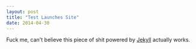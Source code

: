 ```yaml
---
layout: post
title: "Test Launches Site"
date: 2014-04-30
---
```


Fuck me, can't believe this piece of shit powered by [Jekyll](http://jekyllrb.com) actually works.
